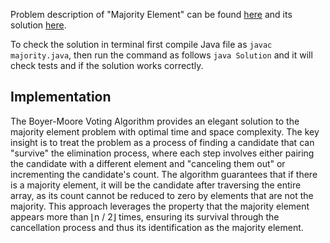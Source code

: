 Problem description of "Majority Element" can be found [here](https://leetcode.com/problems/majority-element) and its solution [here](https://github.com/aurimas13/LeetCode-HR-MAANG/blob/main/LeetCode/Java%20Solutions/Majority%20Element/majority.java).

To check the solution in terminal first compile Java file as `javac majority.java`, then run the command as follows `java Solution` and it will check tests and if the solution works correctly.

## Implementation

The Boyer-Moore Voting Algorithm provides an elegant solution to the majority element problem with optimal time and space complexity. The key insight is to treat the problem as a process of finding a candidate that can "survive" the elimination process, where each step involves either pairing the candidate with a different element and "canceling them out" or incrementing the candidate's count. The algorithm guarantees that if there is a majority element, it will be the candidate after traversing the entire array, as its count cannot be reduced to zero by elements that are not the majority. This approach leverages the property that the majority element appears more than ⌊n / 2⌋ times, ensuring its survival through the cancellation process and thus its identification as the majority element.